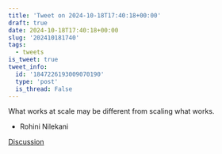 ```yaml
---
title: 'Tweet on 2024-10-18T17:40:18+00:00'
draft: true
date: 2024-10-18T17:40:18+00:00
slug: '202410181740'
tags:
  - tweets
is_tweet: true
tweet_info:
  id: '1847226193009070190'
  type: 'post'
  is_thread: False
---
```




What works at scale may be different from scaling what works.

- Rohini Nilekani

[Discussion](https://x.com/sytelus/status/1847226193009070190)
